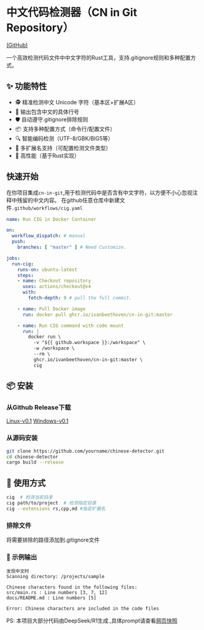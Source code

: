 # 中文代码检测器（CN in Git Repository）

[(GitHub)](https://github.com/Ivanbeethoven/cn-in-git/tree/master)


一个高效检测代码文件中中文字符的Rust工具，支持.gitignore规则和多种配置方式。

## ✨ 功能特性

- 🕵️ 精准检测中文 Unicode 字符（基本区+扩展A区）
- 📜 输出包含中文的具体行号
- 🛡️ 自动遵守.gitignore排除规则
- 📦 支持多种配置方式（命令行/配置文件）
- 🔍 智能编码检测（UTF-8/GBK/BIG5等）
- 📁 多扩展名支持（可配置检测文件类型）
- 🚀 高性能（基于Rust实现）

## 快速开始
在你项目集成`cn-in-git`,用于检测代码中是否含有中文字符，以方便不小心忽视注释中残留的中文内容。
在github任意仓库中新建文件`.github/workflows/cig.yaml`
```yaml
name: Run CIG in Docker Container

on:
  workflow_dispatch: # manual
  push: 
    branches: [ "master" ] # Need Customize.

jobs:
  run-cig:
    runs-on: ubuntu-latest
    steps:
    - name: Checkout repository
      uses: actions/checkout@v4
      with:
        fetch-depth: 0 # pull the full commit.

    - name: Pull Docker image
      run: docker pull ghcr.io/ivanbeethoven/cn-in-git:master

    - name: Run CIG command with code mount
      run: |
        docker run \
          -v "${{ github.workspace }}:/workspace" \
          -w /workspace \
          --rm \
          ghcr.io/ivanbeethoven/cn-in-git:master \
          cig
```
## 📦 安装

### 从Github Release下载
[Linux-v0.1](https://github.com/Ivanbeethoven/cn-in-git/releases/download/v0.1.0/cig-linux-v0.1.0)
[Windows-v0.1](https://github.com/Ivanbeethoven/cn-in-git/releases/download/v0.1.0/cn-in-git-win-v0.1.0.exe)

### 从源码安装
```bash
git clone https://github.com/yourname/chinese-detector.git
cd chinese-detector
cargo build --release
```
## 🚀 使用方式
```bash
cig  # 检测当前目录
cig path/to/project  # 检测指定目录
cig --extensions rs,cpp,md #指定扩展名
```
### 排除文件
将需要排除的路径添加到.gitignore文件


### 📌 示例输出
```
发现中文时
Scanning directory: /projects/sample

Chinese characters found in the following files:
src/main.rs : Line numbers [3, 7, 12]
docs/README.md : Line numbers [5]

Error: Chinese characters are included in the code files
```

PS: 本项目大部分代码由DeepSeek/R1生成.,具体prompt请查看[网页快照](https://github.com/Ivanbeethoven/cn-in-git/blob/master/doc/SiliconCloud.html)